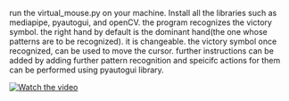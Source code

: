 run the virtual_mouse.py on your machine. Install all the libraries such as mediapipe, pyautogui, and openCV.
the program recognizes the victory symbol. the right hand by default is the dominant hand(the one whose patterns are to be recognized). it is changeable.
the victory symbol once recognized, can be used to move the cursor.
further instructions can be added by adding further pattern recognition and speicifc actions for them can be performed using pyautogui library.

[![Watch the video](https://img.youtube.com/vi/T-D1KVIuvjA/maxresdefault.jpg)](https://youtu.be/T-D1KVIuvjA)
